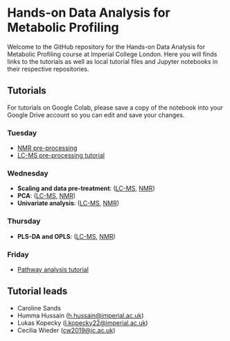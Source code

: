 # Hands-on Data Analysis for Metabolic Profiling

Welcome to the GitHub repository for the Hands-on Data Analysis for Metabolic Profiling course at Imperial College London. Here you will finds links to the tutorials as well as local tutorial files and Jupyter notebooks in their respective repositories.

## Tutorials
For tutorials on Google Colab, please save a copy of the notebook into your Google Drive account so you can edit and save your changes. 

### Tuesday
- [NMR pre-processing](https://colab.research.google.com/drive/1bs-Tk5qdstkogBmzzfnv0ZL2OpnzU2TY?usp=sharing)
- [LC-MS pre-processing tutorial](https://colab.research.google.com/drive/1g-sBfQbYQ1CgrrLfYN00kIypTbjlvUzE?usp=sharing)


### Wednesday 
- **Scaling and data pre-treatment**: ([LC-MS](https://colab.research.google.com/drive/1qgfcOPBBsTSxtXRzHw8ZnOm3ai0SQK1f), [NMR](https://colab.research.google.com/drive/1YcBiYSBhdM6cNlEc59Kjl4weVp4wr6wq#scrollTo=HDMYzoF_PeJG))
- **PCA**: ([LC-MS](https://colab.research.google.com/drive/1jFJYB43Ua6BbXJgNk1Njy5afKnm6XCbQ), [NMR](https://colab.research.google.com/drive/1b5VfXCL9P-ym9LegtQnufqNeT0VfDZz5?usp=sharing))
- **Univariate analysis**: ([LC-MS](https://colab.research.google.com/drive/1VhmxE9i9RV0piQ9hKeQkV3e-xxYXQ0uk?usp=sharing), [NMR](https://colab.research.google.com/drive/16YP8jgd0K7WSI7DIZrDmHAqRVJMEWjFa?usp=sharing))
  
### Thursday 
- **PLS-DA and OPLS**: ([LC-MS](https://colab.research.google.com/drive/1IsrxM0-RdeYqewZ0tElN0AeGMBFeuHER), [NMR](https://colab.research.google.com/drive/1VgLWRLwHGKLyygbZ-9IXuPwiSJelwZqD))

### Friday 
- [Pathway analysis tutorial](https://colab.research.google.com/drive/1_qSFErFOKvDi-jrZC7ccCnkzjaY-j3yY?usp=drive_link)


## Tutorial leads
- Caroline Sands
- Humma Hussain (h.hussain@imperial.ac.uk)
- Lukas Kopecky ([l.kopecky22@imperial.ac.uk](mailto:l.kopecky22@imperial.ac.uk?subject=[GitHub]%20IPTC%20Data%20Analysis%20Course))
- Cecilia Wieder (cw2019@ic.ac.uk)
